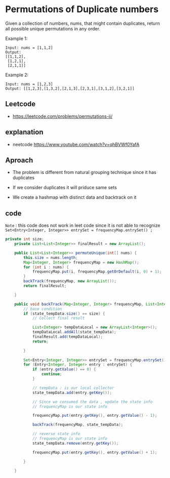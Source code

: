 # Permutations of Duplicate numbers 

Given a collection of numbers, nums, that might contain duplicates, return all possible unique permutations in any order.

Example 1:
````
Input: nums = [1,1,2]
Output:
[[1,1,2],
 [1,2,1],
 [2,1,1]]
````
Example 2:
````
Input: nums = [1,2,3]
Output: [[1,2,3],[1,3,2],[2,1,3],[2,3,1],[3,1,2],[3,2,1]]
````
## Leetcode 
- https://leetcode.com/problems/permutations-ii/

## explanation 
- neetcode https://www.youtube.com/watch?v=qhBVWf0YafA 

## Aproach 
 - The problem is different from natural grouping technique since it has duplicates
 - If we consider duplicates it will priduce same sets 

- We create a hashmap with distinct data and backtrack on it



## code
`Note` : this code does not work in  leet code since it is not able to recognize 
` Set<Entry<Integer, Integer>> entrySet = frequencyMap.entrySet() ;`
````java
private int size;
	private List<List<Integer>> finalResult = new ArrayList();

	public List<List<Integer>> permuteUnique(int[] nums) {
		this.size = nums.length;
		Map<Integer, Integer> frequencyMap = new HashMap();
		for (int i : nums) {
			frequencyMap.put(i, frequencyMap.getOrDefault(i, 0) + 1);
		}
		backTrack(frequencyMap, new ArrayList());
		return finalResult;

	}

	public void backTrack(Map<Integer, Integer> frequencyMap, List<Integer> state_tempData) {
		// base condition
		if (state_tempData.size() == size) {
			// Collect final result

			List<Integer> tempDataLocal = new ArrayList<Integer>();
			tempDataLocal.addAll(state_tempData);
			finalResult.add(tempDataLocal);
			return;

		}
        
        Set<Entry<Integer, Integer>> entrySet = frequencyMap.entrySet() ;
		for (Entry<Integer, Integer> entry : entrySet) {
			if (entry.getValue() == 0) {
				continue;
			}

			// tempData : is our local collector
			state_tempData.add(entry.getKey());

			// Since we consumed the data , update the state info
			// frequencyMap is our state info

			frequencyMap.put(entry.getKey(), entry.getValue() - 1);

			backTrack(frequencyMap, state_tempData);

			// reverse state info
			// frequencyMap is our state info
			state_tempData.remove(entry.getKey());

			frequencyMap.put(entry.getKey(), entry.getValue() + 1);

		}

	}

````